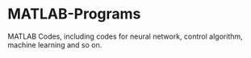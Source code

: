# MATLAB-Programs
MATLAB Codes, including codes for neural network, control algorithm, machine learning and so on. 
